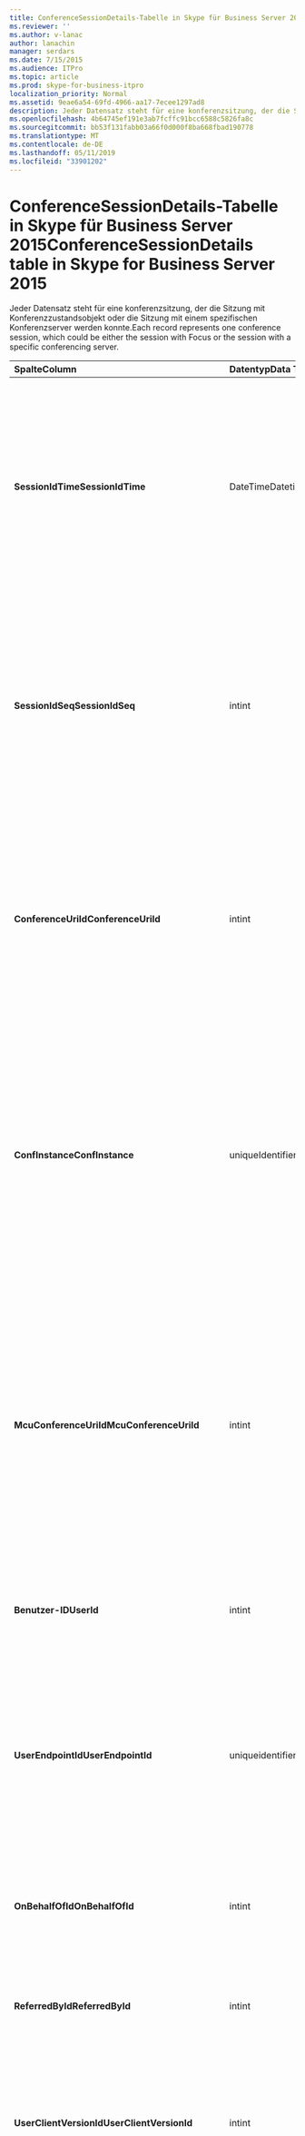```yaml
---
title: ConferenceSessionDetails-Tabelle in Skype für Business Server 2015
ms.reviewer: ''
ms.author: v-lanac
author: lanachin
manager: serdars
ms.date: 7/15/2015
ms.audience: ITPro
ms.topic: article
ms.prod: skype-for-business-itpro
localization_priority: Normal
ms.assetid: 9eae6a54-69fd-4966-aa17-7ecee1297ad8
description: Jeder Datensatz steht für eine konferenzsitzung, der die Sitzung mit Konferenzzustandsobjekt oder die Sitzung mit einem spezifischen Konferenzserver werden konnte.
ms.openlocfilehash: 4b64745ef191e3ab7fcffc91bcc6588c5826fa8c
ms.sourcegitcommit: bb53f131fabb03a66f0d000f8ba668fbad190778
ms.translationtype: MT
ms.contentlocale: de-DE
ms.lasthandoff: 05/11/2019
ms.locfileid: "33901202"
---
```

# <a name="conferencesessiondetails-table-in-skype-for-business-server-2015"></a><span data-ttu-id="b1dcf-103">ConferenceSessionDetails-Tabelle in Skype für Business Server 2015</span><span class="sxs-lookup"><span data-stu-id="b1dcf-103">ConferenceSessionDetails table in Skype for Business Server 2015</span></span>
 
<span data-ttu-id="b1dcf-104">Jeder Datensatz steht für eine konferenzsitzung, der die Sitzung mit Konferenzzustandsobjekt oder die Sitzung mit einem spezifischen Konferenzserver werden konnte.</span><span class="sxs-lookup"><span data-stu-id="b1dcf-104">Each record represents one conference session, which could be either the session with Focus or the session with a specific conferencing server.</span></span>
  
|<span data-ttu-id="b1dcf-105">**Spalte**</span><span class="sxs-lookup"><span data-stu-id="b1dcf-105">**Column**</span></span>|<span data-ttu-id="b1dcf-106">**Datentyp**</span><span class="sxs-lookup"><span data-stu-id="b1dcf-106">**Data Type**</span></span>|<span data-ttu-id="b1dcf-107">**Schlüssel/Index**</span><span class="sxs-lookup"><span data-stu-id="b1dcf-107">**Key/Index**</span></span>|<span data-ttu-id="b1dcf-108">**Details**</span><span class="sxs-lookup"><span data-stu-id="b1dcf-108">**Details**</span></span>|
|:-----|:-----|:-----|:-----|
|<span data-ttu-id="b1dcf-109">**SessionIdTime**</span><span class="sxs-lookup"><span data-stu-id="b1dcf-109">**SessionIdTime**</span></span> <br/> |<span data-ttu-id="b1dcf-110">DateTime</span><span class="sxs-lookup"><span data-stu-id="b1dcf-110">Datetime</span></span>  <br/> |<span data-ttu-id="b1dcf-111">Primär, Fremd</span><span class="sxs-lookup"><span data-stu-id="b1dcf-111">Primary, Foreign</span></span>  <br/> |<span data-ttu-id="b1dcf-112">Zeitpunkt der sitzungsanforderung; zusammen mit **SessionIdSeq** verwendet zur eindeutigen Identifizierung eine konferenzsitzung.</span><span class="sxs-lookup"><span data-stu-id="b1dcf-112">Time of session request; used in conjunction with **SessionIdSeq** to uniquely identify a conference session.</span></span> <span data-ttu-id="b1dcf-113">Finden Sie unter der [Dialogs-Tabelle in Skype für Business Server 2015](dialogs.md) Weitere Informationen.</span><span class="sxs-lookup"><span data-stu-id="b1dcf-113">See the [Dialogs table in Skype for Business Server 2015](dialogs.md) for more information.</span></span> <br/> |
|<span data-ttu-id="b1dcf-114">**SessionIdSeq**</span><span class="sxs-lookup"><span data-stu-id="b1dcf-114">**SessionIdSeq**</span></span> <br/> |<span data-ttu-id="b1dcf-115">int</span><span class="sxs-lookup"><span data-stu-id="b1dcf-115">int</span></span>  <br/> |<span data-ttu-id="b1dcf-116">Primär, Fremd</span><span class="sxs-lookup"><span data-stu-id="b1dcf-116">Primary, Foreign</span></span>  <br/> |<span data-ttu-id="b1dcf-117">ID-Nummer, um die Sitzung zu identifizieren.</span><span class="sxs-lookup"><span data-stu-id="b1dcf-117">ID number to identify the session.</span></span> <span data-ttu-id="b1dcf-118">In Verbindung mit **SessionIdTime** verwendet, um eine konferenzsitzung eindeutig zu identifizieren.</span><span class="sxs-lookup"><span data-stu-id="b1dcf-118">Used in conjunction with **SessionIdTime** to uniquely identify a conference session.</span></span> <span data-ttu-id="b1dcf-119">Finden Sie unter der [Dialogs-Tabelle in Skype für Business Server 2015](dialogs.md) Weitere Informationen.</span><span class="sxs-lookup"><span data-stu-id="b1dcf-119">See the [Dialogs table in Skype for Business Server 2015](dialogs.md) for more information.</span></span> * <br/> |
|<span data-ttu-id="b1dcf-120">**ConferenceUriId**</span><span class="sxs-lookup"><span data-stu-id="b1dcf-120">**ConferenceUriId**</span></span> <br/> |<span data-ttu-id="b1dcf-121">int</span><span class="sxs-lookup"><span data-stu-id="b1dcf-121">int</span></span>  <br/> |<span data-ttu-id="b1dcf-122">Ausländisch</span><span class="sxs-lookup"><span data-stu-id="b1dcf-122">Foreign</span></span>  <br/> |<span data-ttu-id="b1dcf-123">Konferenz-URI für den Fokus im Zusammenhang mit dieser Sitzung.</span><span class="sxs-lookup"><span data-stu-id="b1dcf-123">Focus conference URI related to this session.</span></span> <span data-ttu-id="b1dcf-124">[ConferenceUris-Tabelle in Skype für Business Server 2015](conferenceuris.md) Weitere Informationen finden Sie.</span><span class="sxs-lookup"><span data-stu-id="b1dcf-124">See the [ConferenceUris table in Skype for Business Server 2015](conferenceuris.md) for more information.</span></span> <span data-ttu-id="b1dcf-125">Dieser URI ist ein Konferenzzustandsobjekten basierenden Konferenz-URI.</span><span class="sxs-lookup"><span data-stu-id="b1dcf-125">This URI is a Focus-based conference URI.</span></span> <br/> |
|<span data-ttu-id="b1dcf-126">**ConfInstance**</span><span class="sxs-lookup"><span data-stu-id="b1dcf-126">**ConfInstance**</span></span> <br/> |<span data-ttu-id="b1dcf-127">uniqueIdentifier</span><span class="sxs-lookup"><span data-stu-id="b1dcf-127">uniqueIdentifier</span></span>  <br/> ||<span data-ttu-id="b1dcf-128">Bezeichner, der zwischen Instanzen von sich wiederholenden Konferenzen unterscheidet.</span><span class="sxs-lookup"><span data-stu-id="b1dcf-128">Identifier that differentiates between instances of recurring conferences.</span></span> <span data-ttu-id="b1dcf-129">Jede Instanz der wiederkehrende Konferenz hat die gleichen ConferenceURI jedoch ein anderer Wert ConfInstance.</span><span class="sxs-lookup"><span data-stu-id="b1dcf-129">Each recurring conference instance has the same ConferenceURI but a different ConfInstance value.</span></span>  <br/> <span data-ttu-id="b1dcf-130">Dieses Feld wurde in Microsoft Lync Server 2013 eingeführt.</span><span class="sxs-lookup"><span data-stu-id="b1dcf-130">This field was introduced in Microsoft Lync Server 2013.</span></span>  <br/> |
|<span data-ttu-id="b1dcf-131">**McuConferenceUriId**</span><span class="sxs-lookup"><span data-stu-id="b1dcf-131">**McuConferenceUriId**</span></span> <br/> |<span data-ttu-id="b1dcf-132">int</span><span class="sxs-lookup"><span data-stu-id="b1dcf-132">int</span></span>  <br/> |<span data-ttu-id="b1dcf-133">Ausländisch</span><span class="sxs-lookup"><span data-stu-id="b1dcf-133">Foreign</span></span>  <br/> |<span data-ttu-id="b1dcf-134">Conferencing Server Konferenz URI im Zusammenhang mit dieser Sitzung.</span><span class="sxs-lookup"><span data-stu-id="b1dcf-134">Conferencing server conference URI related to this session.</span></span> <span data-ttu-id="b1dcf-135">[ConferenceUris-Tabelle in Skype für Business Server 2015](conferenceuris.md) Weitere Informationen finden Sie.</span><span class="sxs-lookup"><span data-stu-id="b1dcf-135">See the [ConferenceUris table in Skype for Business Server 2015](conferenceuris.md) for more information.</span></span> <span data-ttu-id="b1dcf-136">Dieser URI ist die Conferencing Server-basierten Konferenz-URI.</span><span class="sxs-lookup"><span data-stu-id="b1dcf-136">This URI is the conferencing server-based conference URI.</span></span> <span data-ttu-id="b1dcf-137">Für den Fokus konferenzsitzungen wird diese Spalte null sein.</span><span class="sxs-lookup"><span data-stu-id="b1dcf-137">For Focus conference sessions, this column will be null.</span></span> <br/> |
|<span data-ttu-id="b1dcf-138">**Benutzer-ID**</span><span class="sxs-lookup"><span data-stu-id="b1dcf-138">**UserId**</span></span> <br/> |<span data-ttu-id="b1dcf-139">int</span><span class="sxs-lookup"><span data-stu-id="b1dcf-139">int</span></span>  <br/> |<span data-ttu-id="b1dcf-140">Ausländisch</span><span class="sxs-lookup"><span data-stu-id="b1dcf-140">Foreign</span></span>  <br/> |<span data-ttu-id="b1dcf-141">Die ID eines Benutzers in der Sitzung.</span><span class="sxs-lookup"><span data-stu-id="b1dcf-141">ID of one user in the conference session.</span></span> <span data-ttu-id="b1dcf-142">Finden Sie in der [Tabelle Benutzer](users.md) Weitere Informationen.</span><span class="sxs-lookup"><span data-stu-id="b1dcf-142">See the [Users table](users.md) for more information.</span></span> <br/> |
|<span data-ttu-id="b1dcf-143">**UserEndpointId**</span><span class="sxs-lookup"><span data-stu-id="b1dcf-143">**UserEndpointId**</span></span> <br/> |<span data-ttu-id="b1dcf-144">uniqueidentifier</span><span class="sxs-lookup"><span data-stu-id="b1dcf-144">uniqueidentifier</span></span>  <br/> ||<span data-ttu-id="b1dcf-145">Eine GUID zum Identifizieren der Instanz des Endpunkts.</span><span class="sxs-lookup"><span data-stu-id="b1dcf-145">A GUID to identify the instance of endpoint.</span></span> <span data-ttu-id="b1dcf-146">Beispielsweise wenn ein Benutzer auf verschiedenen Computern mit demselben Konto anmeldet, wird dann jedes Computers eine anderen Endpunkt-ID aufweisen.</span><span class="sxs-lookup"><span data-stu-id="b1dcf-146">For example, if one user logs on to different machines with the same account, then each machine will have a different endpoint ID.</span></span>  <br/> |
|<span data-ttu-id="b1dcf-147">**OnBehalfOfId**</span><span class="sxs-lookup"><span data-stu-id="b1dcf-147">**OnBehalfOfId**</span></span> <br/> |<span data-ttu-id="b1dcf-148">int</span><span class="sxs-lookup"><span data-stu-id="b1dcf-148">int</span></span>  <br/> |<span data-ttu-id="b1dcf-149">Ausländisch</span><span class="sxs-lookup"><span data-stu-id="b1dcf-149">Foreign</span></span>  <br/> |<span data-ttu-id="b1dcf-150">Gibt die ID des Benutzers, die der Anrufer in Namen ist.</span><span class="sxs-lookup"><span data-stu-id="b1dcf-150">Indicates the ID of the user of who the caller is on behalf.</span></span> <span data-ttu-id="b1dcf-151">Finden Sie in der [Tabelle Benutzer](users.md) Weitere Informationen.</span><span class="sxs-lookup"><span data-stu-id="b1dcf-151">See the [Users table](users.md) for more information.</span></span> <br/> |
|<span data-ttu-id="b1dcf-152">**ReferredById**</span><span class="sxs-lookup"><span data-stu-id="b1dcf-152">**ReferredById**</span></span> <br/> |<span data-ttu-id="b1dcf-153">int</span><span class="sxs-lookup"><span data-stu-id="b1dcf-153">int</span></span>  <br/> |<span data-ttu-id="b1dcf-154">Ausländisch</span><span class="sxs-lookup"><span data-stu-id="b1dcf-154">Foreign</span></span>  <br/> |<span data-ttu-id="b1dcf-155">ID des Benutzers, die der Anruf verweist.</span><span class="sxs-lookup"><span data-stu-id="b1dcf-155">ID of the user by who the call is referred.</span></span> <span data-ttu-id="b1dcf-156">Finden Sie in der [Tabelle Benutzer](users.md) Weitere Informationen.</span><span class="sxs-lookup"><span data-stu-id="b1dcf-156">See the [Users table](users.md) for more information.</span></span> <br/> |
|<span data-ttu-id="b1dcf-157">**UserClientVersionId**</span><span class="sxs-lookup"><span data-stu-id="b1dcf-157">**UserClientVersionId**</span></span> <br/> |<span data-ttu-id="b1dcf-158">int</span><span class="sxs-lookup"><span data-stu-id="b1dcf-158">int</span></span>  <br/> |<span data-ttu-id="b1dcf-159">Ausländisch</span><span class="sxs-lookup"><span data-stu-id="b1dcf-159">Foreign</span></span>  <br/> |<span data-ttu-id="b1dcf-160">Clientversion des Benutzers Konferenz.</span><span class="sxs-lookup"><span data-stu-id="b1dcf-160">Client version used by the conference user.</span></span> <span data-ttu-id="b1dcf-161">[ClientVersions-Tabelle in Skype für Business Server 2015](clientversions.md) Weitere Informationen finden Sie.</span><span class="sxs-lookup"><span data-stu-id="b1dcf-161">See the [ClientVersions table in Skype for Business Server 2015](clientversions.md) for more information.</span></span> <br/> |
|<span data-ttu-id="b1dcf-162">**ConfClientVersionId**</span><span class="sxs-lookup"><span data-stu-id="b1dcf-162">**ConfClientVersionId**</span></span> <br/> |<span data-ttu-id="b1dcf-163">int</span><span class="sxs-lookup"><span data-stu-id="b1dcf-163">int</span></span>  <br/> |<span data-ttu-id="b1dcf-164">Ausländisch</span><span class="sxs-lookup"><span data-stu-id="b1dcf-164">Foreign</span></span>  <br/> |<span data-ttu-id="b1dcf-165">Clientversion vom Konferenzserver verwendet werden.</span><span class="sxs-lookup"><span data-stu-id="b1dcf-165">Client version used by the conference server.</span></span> <span data-ttu-id="b1dcf-166">[ClientVersions-Tabelle in Skype für Business Server 2015](clientversions.md) Weitere Informationen finden Sie.</span><span class="sxs-lookup"><span data-stu-id="b1dcf-166">See the [ClientVersions table in Skype for Business Server 2015](clientversions.md) for more information.</span></span> <br/> |
|<span data-ttu-id="b1dcf-167">**ReplaceDialogIdTime**</span><span class="sxs-lookup"><span data-stu-id="b1dcf-167">**ReplaceDialogIdTime**</span></span> <br/> |<span data-ttu-id="b1dcf-168">datetime</span><span class="sxs-lookup"><span data-stu-id="b1dcf-168">datetime</span></span>  <br/> |<span data-ttu-id="b1dcf-169">Ausländisch</span><span class="sxs-lookup"><span data-stu-id="b1dcf-169">Foreign</span></span>  <br/> |<span data-ttu-id="b1dcf-170">ID-Nummer im Dialogfeld bestimmt, die durch die aktuelle Sitzung ausgetauscht wurde.</span><span class="sxs-lookup"><span data-stu-id="b1dcf-170">ID number to identify the dialog which was replaced by current session.</span></span> <span data-ttu-id="b1dcf-171">Finden Sie unter der [Dialogs-Tabelle in Skype für Business Server 2015](dialogs.md) Weitere Informationen.</span><span class="sxs-lookup"><span data-stu-id="b1dcf-171">See the [Dialogs table in Skype for Business Server 2015](dialogs.md) for more information.</span></span> <br/> |
|<span data-ttu-id="b1dcf-172">**ReplaceDialogIdSeq**</span><span class="sxs-lookup"><span data-stu-id="b1dcf-172">**ReplaceDialogIdSeq**</span></span> <br/> |<span data-ttu-id="b1dcf-173">int</span><span class="sxs-lookup"><span data-stu-id="b1dcf-173">int</span></span>  <br/> |<span data-ttu-id="b1dcf-174">Ausländisch</span><span class="sxs-lookup"><span data-stu-id="b1dcf-174">Foreign</span></span>  <br/> |<span data-ttu-id="b1dcf-175">ID-Nummer, um die Sitzung zu identifizieren.</span><span class="sxs-lookup"><span data-stu-id="b1dcf-175">ID number to identify the session.</span></span> <span data-ttu-id="b1dcf-176">In Verbindung mit **ReplacesDialogIdTime** verwendet, um eine Sitzung eindeutig zu identifizieren, die von dieser Sitzung ersetzt wird.</span><span class="sxs-lookup"><span data-stu-id="b1dcf-176">Used in conjunction with **ReplacesDialogIdTime** to uniquely identify a session that is replaced by this session.</span></span> <span data-ttu-id="b1dcf-177">Finden Sie unter der [Dialogs-Tabelle in Skype für Business Server 2015](dialogs.md) Weitere Informationen.</span><span class="sxs-lookup"><span data-stu-id="b1dcf-177">See the [Dialogs table in Skype for Business Server 2015](dialogs.md) for more information.</span></span> <br/> |
|<span data-ttu-id="b1dcf-178">**IsStartedByConfServer**</span><span class="sxs-lookup"><span data-stu-id="b1dcf-178">**IsStartedByConfServer**</span></span> <br/> |<span data-ttu-id="b1dcf-179">bit</span><span class="sxs-lookup"><span data-stu-id="b1dcf-179">bit</span></span>  <br/> ||<span data-ttu-id="b1dcf-180">Gibt an, ob die Sitzung gestartet, durch die Conferencing Server hat.</span><span class="sxs-lookup"><span data-stu-id="b1dcf-180">Indicates if the session started by the conferencing Server.</span></span>  <br/> |
|<span data-ttu-id="b1dcf-181">**IsEndedByConfServer**</span><span class="sxs-lookup"><span data-stu-id="b1dcf-181">**IsEndedByConfServer**</span></span> <br/> |<span data-ttu-id="b1dcf-182">bit</span><span class="sxs-lookup"><span data-stu-id="b1dcf-182">bit</span></span>  <br/> ||<span data-ttu-id="b1dcf-183">Gibt an, ob die Sitzung vom Konferenzserver beendet wurde.</span><span class="sxs-lookup"><span data-stu-id="b1dcf-183">Indicates if the session ended by the conferencing server.</span></span>  <br/> |
|<span data-ttu-id="b1dcf-184">**IsUserInternal**</span><span class="sxs-lookup"><span data-stu-id="b1dcf-184">**IsUserInternal**</span></span> <br/> |<span data-ttu-id="b1dcf-185">bit</span><span class="sxs-lookup"><span data-stu-id="b1dcf-185">bit</span></span>  <br/> ||<span data-ttu-id="b1dcf-186">Gibt an, ob Benutzer von innerhalb oder nicht angemeldet ist.</span><span class="sxs-lookup"><span data-stu-id="b1dcf-186">Whether user is logged on from internal or not.</span></span>  <br/> |
|<span data-ttu-id="b1dcf-187">**ResponseCode**</span><span class="sxs-lookup"><span data-stu-id="b1dcf-187">**ResponseCode**</span></span> <br/> |<span data-ttu-id="b1dcf-188">int</span><span class="sxs-lookup"><span data-stu-id="b1dcf-188">int</span></span>  <br/> ||<span data-ttu-id="b1dcf-189">Session Initiation Protocol (SIP) Antwortcode auf die sitzungseinladung.</span><span class="sxs-lookup"><span data-stu-id="b1dcf-189">Session Initiation Protocol (SIP) response code to the session invitation.</span></span> <span data-ttu-id="b1dcf-190">In diesem Feld wird in der Regel durch aus der ersten INVITE-Nachricht in der Sitzung generierte Daten aufgefüllt.</span><span class="sxs-lookup"><span data-stu-id="b1dcf-190">This field is typically populated by data generated from the initial INVITE message in the session.</span></span> <span data-ttu-id="b1dcf-191">Wenn keine INVITE-Nachricht vorhanden ist, wird das Feld mit Datum und Uhrzeit der ersten relevanten SIP-Nachricht (BYE, Abbrechen, Nachricht oder INFO) aufgefüllt.</span><span class="sxs-lookup"><span data-stu-id="b1dcf-191">If there is no INVITE message then the field is populated with the date and time of the first relevant SIP message (BYE, CANCEL, MESSAGE, or INFO).</span></span>  <br/> |
|<span data-ttu-id="b1dcf-192">**DiagnosticId**</span><span class="sxs-lookup"><span data-stu-id="b1dcf-192">**DiagnosticId**</span></span> <br/> |<span data-ttu-id="b1dcf-193">int</span><span class="sxs-lookup"><span data-stu-id="b1dcf-193">int</span></span>  <br/> ||<span data-ttu-id="b1dcf-194">Diagnose-ID vom SIP-Header.</span><span class="sxs-lookup"><span data-stu-id="b1dcf-194">Diagnostic ID captured from SIP header.</span></span>  <br/> |
|<span data-ttu-id="b1dcf-195">**ServerId**</span><span class="sxs-lookup"><span data-stu-id="b1dcf-195">**ServerId**</span></span> <br/> |<span data-ttu-id="b1dcf-196">int</span><span class="sxs-lookup"><span data-stu-id="b1dcf-196">int</span></span>  <br/> |<span data-ttu-id="b1dcf-197">Ausländisch</span><span class="sxs-lookup"><span data-stu-id="b1dcf-197">Foreign</span></span>  <br/> |<span data-ttu-id="b1dcf-198">ID des Front-End-Servers für diese Sitzung verwendet.</span><span class="sxs-lookup"><span data-stu-id="b1dcf-198">ID of the front-end server used for this session.</span></span> <span data-ttu-id="b1dcf-199">Finden Sie weitere Informationen der [Server-Tabelle](servers.md) .</span><span class="sxs-lookup"><span data-stu-id="b1dcf-199">See the [Servers table](servers.md) for more information.</span></span> <br/> |
|<span data-ttu-id="b1dcf-200">**PoolId**</span><span class="sxs-lookup"><span data-stu-id="b1dcf-200">**PoolId**</span></span> <br/> |<span data-ttu-id="b1dcf-201">int</span><span class="sxs-lookup"><span data-stu-id="b1dcf-201">int</span></span>  <br/> |<span data-ttu-id="b1dcf-202">Ausländisch</span><span class="sxs-lookup"><span data-stu-id="b1dcf-202">Foreign</span></span>  <br/> |<span data-ttu-id="b1dcf-203">ID des Pools, in der die Sitzung erfasst wurde.</span><span class="sxs-lookup"><span data-stu-id="b1dcf-203">ID of the pool in which the session was captured.</span></span> <span data-ttu-id="b1dcf-204">Finden Sie weitere Informationen der [Pools-Tabelle](pools.md) .</span><span class="sxs-lookup"><span data-stu-id="b1dcf-204">See the [Pools table](pools.md) for more information.</span></span> <br/> |
|<span data-ttu-id="b1dcf-205">**MediationServerId**</span><span class="sxs-lookup"><span data-stu-id="b1dcf-205">**MediationServerId**</span></span> <br/> |<span data-ttu-id="b1dcf-206">int</span><span class="sxs-lookup"><span data-stu-id="b1dcf-206">int</span></span>  <br/> |<span data-ttu-id="b1dcf-207">Ausländisch</span><span class="sxs-lookup"><span data-stu-id="b1dcf-207">Foreign</span></span>  <br/> |<span data-ttu-id="b1dcf-208">Der Vermittlungsserver den Anruf verwendet.</span><span class="sxs-lookup"><span data-stu-id="b1dcf-208">The Mediation Server the call is using.</span></span> <span data-ttu-id="b1dcf-209">Finden Sie weitere Informationen den [MediationServers-Tabelle](mediationservers.md) .</span><span class="sxs-lookup"><span data-stu-id="b1dcf-209">See the [MediationServers table](mediationservers.md) for more information.</span></span> <br/> |
|<span data-ttu-id="b1dcf-210">**GatewayId**</span><span class="sxs-lookup"><span data-stu-id="b1dcf-210">**GatewayId**</span></span> <br/> |<span data-ttu-id="b1dcf-211">int</span><span class="sxs-lookup"><span data-stu-id="b1dcf-211">int</span></span>  <br/> |<span data-ttu-id="b1dcf-212">Ausländisch</span><span class="sxs-lookup"><span data-stu-id="b1dcf-212">Foreign</span></span>  <br/> |<span data-ttu-id="b1dcf-213">Das Gateway der Anruf wird verwendet.</span><span class="sxs-lookup"><span data-stu-id="b1dcf-213">The gateway the call is using.</span></span> <span data-ttu-id="b1dcf-214">[Gateways-Tabelle in Skype für Business Server 2015](gateways.md) Weitere Informationen finden Sie.</span><span class="sxs-lookup"><span data-stu-id="b1dcf-214">See the [Gateways table in Skype for Business Server 2015](gateways.md) for more information.</span></span> <br/> |
|<span data-ttu-id="b1dcf-215">**EdgeServerId**</span><span class="sxs-lookup"><span data-stu-id="b1dcf-215">**EdgeServerId**</span></span> <br/> |<span data-ttu-id="b1dcf-216">int</span><span class="sxs-lookup"><span data-stu-id="b1dcf-216">int</span></span>  <br/> |<span data-ttu-id="b1dcf-217">Ausländisch</span><span class="sxs-lookup"><span data-stu-id="b1dcf-217">Foreign</span></span>  <br/> |<span data-ttu-id="b1dcf-218">Der Edge-Server den Anruf verwendet.</span><span class="sxs-lookup"><span data-stu-id="b1dcf-218">The Edge Server the call is using.</span></span> <span data-ttu-id="b1dcf-219">[EdgeServers-Tabelle in Skype für Business Server 2015](edgeservers.md) Weitere Informationen finden Sie.</span><span class="sxs-lookup"><span data-stu-id="b1dcf-219">See the [EdgeServers table in Skype for Business Server 2015](edgeservers.md) for more information.</span></span> <br/> |
|<span data-ttu-id="b1dcf-220">**ContentTypeId**</span><span class="sxs-lookup"><span data-stu-id="b1dcf-220">**ContentTypeId**</span></span> <br/> |<span data-ttu-id="b1dcf-221">int</span><span class="sxs-lookup"><span data-stu-id="b1dcf-221">int</span></span>  <br/> |<span data-ttu-id="b1dcf-222">Ausländisch</span><span class="sxs-lookup"><span data-stu-id="b1dcf-222">Foreign</span></span>  <br/> |<span data-ttu-id="b1dcf-223">Inhaltstyp in der Sitzung verwendet.</span><span class="sxs-lookup"><span data-stu-id="b1dcf-223">Content type used in the session.</span></span> <span data-ttu-id="b1dcf-224">Finden Sie in der [ContentTypes-Tabelle in Skype für Business Server 2015](contenttypes.md) Weitere Informationen.</span><span class="sxs-lookup"><span data-stu-id="b1dcf-224">See the [ContentTypes table in Skype for Business Server 2015](contenttypes.md) for more information.</span></span> <br/> |
|<span data-ttu-id="b1dcf-225">**InviteTime**</span><span class="sxs-lookup"><span data-stu-id="b1dcf-225">**InviteTime**</span></span> <br/> |<span data-ttu-id="b1dcf-226">datetime</span><span class="sxs-lookup"><span data-stu-id="b1dcf-226">datetime</span></span>  <br/> ||<span data-ttu-id="b1dcf-227">Der Zeitpunkt der ersten INVITE-Anforderung.</span><span class="sxs-lookup"><span data-stu-id="b1dcf-227">The time of the first INVITE request.</span></span> <span data-ttu-id="b1dcf-228">In diesem Feld wird in der Regel durch aus der ersten INVITE-Nachricht in der Sitzung generierte Daten aufgefüllt.</span><span class="sxs-lookup"><span data-stu-id="b1dcf-228">This field is typically populated by data generated from the initial INVITE message in the session.</span></span> <span data-ttu-id="b1dcf-229">Wenn keine INVITE-Nachricht vorhanden ist, wird das Feld mit Datum und Uhrzeit der ersten relevanten SIP-Nachricht (BYE, Abbrechen, Nachricht oder INFO) aufgefüllt.</span><span class="sxs-lookup"><span data-stu-id="b1dcf-229">If there is no INVITE message then the field is populated with the date and time of the first relevant SIP message (BYE, CANCEL, MESSAGE, or INFO).</span></span>  <br/> |
|<span data-ttu-id="b1dcf-230">**ResponseTime**</span><span class="sxs-lookup"><span data-stu-id="b1dcf-230">**ResponseTime**</span></span> <br/> |<span data-ttu-id="b1dcf-231">datetime</span><span class="sxs-lookup"><span data-stu-id="b1dcf-231">datetime</span></span>  <br/> ||<span data-ttu-id="b1dcf-232">Zeitpunkt der ersten SIP-Antwort.</span><span class="sxs-lookup"><span data-stu-id="b1dcf-232">Time of the first SIP RESPONSE.</span></span> <span data-ttu-id="b1dcf-233">In diesem Feld wird in der Regel durch aus der ersten INVITE-Nachricht in der Sitzung generierte Daten aufgefüllt.</span><span class="sxs-lookup"><span data-stu-id="b1dcf-233">This field is typically populated by data generated from the initial INVITE message in the session.</span></span> <span data-ttu-id="b1dcf-234">Wenn keine INVITE-Nachricht vorhanden ist, wird das Feld mit Datum und Uhrzeit der ersten relevanten SIP-Nachricht (BYE, Abbrechen, Nachricht oder INFO) aufgefüllt.</span><span class="sxs-lookup"><span data-stu-id="b1dcf-234">If there is no INVITE message then the field is populated with the date and time of the first relevant SIP message (BYE, CANCEL, MESSAGE, or INFO).</span></span>  <br/> |
|<span data-ttu-id="b1dcf-235">**SessionEndTime**</span><span class="sxs-lookup"><span data-stu-id="b1dcf-235">**SessionEndTime**</span></span> <br/> |<span data-ttu-id="b1dcf-236">datetime</span><span class="sxs-lookup"><span data-stu-id="b1dcf-236">datetime</span></span>  <br/> ||<span data-ttu-id="b1dcf-237">Der Zeitpunkt, wenn die Sitzung beendet wird.</span><span class="sxs-lookup"><span data-stu-id="b1dcf-237">The time when the session is ended.</span></span>  <br/> |
|<span data-ttu-id="b1dcf-238">**UriTypeId**</span><span class="sxs-lookup"><span data-stu-id="b1dcf-238">**UriTypeId**</span></span> <br/> |<span data-ttu-id="b1dcf-239">tinyint</span><span class="sxs-lookup"><span data-stu-id="b1dcf-239">tinyint</span></span>  <br/> |<span data-ttu-id="b1dcf-240">Ausländisch</span><span class="sxs-lookup"><span data-stu-id="b1dcf-240">Foreign</span></span>  <br/> |<span data-ttu-id="b1dcf-241">Enthält den Wert des MCU-URI-Typ aus der [UriTypes-Tabelle](uritypes.md).</span><span class="sxs-lookup"><span data-stu-id="b1dcf-241">Contains the MCU URI type value from the [UriTypes table](uritypes.md).</span></span> <span data-ttu-id="b1dcf-242">Dieses Feld wird zur Verbesserung der Leistung von Abfragen verwendet.</span><span class="sxs-lookup"><span data-stu-id="b1dcf-242">This field is used for improving query performance.</span></span>  <br/> <span data-ttu-id="b1dcf-243">Dieses Feld wurde in Microsoft Lync Server 2013 eingeführt.</span><span class="sxs-lookup"><span data-stu-id="b1dcf-243">This field was introduced in Microsoft Lync Server 2013.</span></span>  <br/> |
|<span data-ttu-id="b1dcf-244">**UserFlag**</span><span class="sxs-lookup"><span data-stu-id="b1dcf-244">**UserFlag**</span></span> <br/> |<span data-ttu-id="b1dcf-245">smallint</span><span class="sxs-lookup"><span data-stu-id="b1dcf-245">smallint</span></span>  <br/> || <span data-ttu-id="b1dcf-246">Ein bit festlegen gibt an, dass die Attribute.</span><span class="sxs-lookup"><span data-stu-id="b1dcf-246">A bit set that indicates the user attributes.</span></span> <span data-ttu-id="b1dcf-247">Die folgenden Attributdefinitionen werden aufgeführt:</span><span class="sxs-lookup"><span data-stu-id="b1dcf-247">The following attribute definitions are listed:</span></span> <br/>  <span data-ttu-id="b1dcf-248">Mit Desktoptelefon - 1 integriert</span><span class="sxs-lookup"><span data-stu-id="b1dcf-248">Integrated with desktop phone - 1</span></span> <br/> |
|<span data-ttu-id="b1dcf-249">**CallFlag**</span><span class="sxs-lookup"><span data-stu-id="b1dcf-249">**CallFlag**</span></span> <br/> |<span data-ttu-id="b1dcf-250">smallint</span><span class="sxs-lookup"><span data-stu-id="b1dcf-250">smallint</span></span>  <br/> || <span data-ttu-id="b1dcf-251">Ein bit festlegen gibt an, dass der Anruf Attribute.</span><span class="sxs-lookup"><span data-stu-id="b1dcf-251">A bit set that indicates the call attributes.</span></span> <span data-ttu-id="b1dcf-252">Die folgenden Attributdefinitionen werden aufgeführt:</span><span class="sxs-lookup"><span data-stu-id="b1dcf-252">The following attribute definitions are listed:</span></span> <br/>  <span data-ttu-id="b1dcf-253">Wiederholungsversuch der Sitzung - 1</span><span class="sxs-lookup"><span data-stu-id="b1dcf-253">Retried Session - 1</span></span> <br/> |
|<span data-ttu-id="b1dcf-254">**ZuletztGeändertUm**</span><span class="sxs-lookup"><span data-stu-id="b1dcf-254">**LastModifiedTime**</span></span> <br/> |<span data-ttu-id="b1dcf-255">DateTime</span><span class="sxs-lookup"><span data-stu-id="b1dcf-255">Datetime</span></span>  <br/> ||<span data-ttu-id="b1dcf-256">Für die interne Verwendung durch den Überwachungsdienst.</span><span class="sxs-lookup"><span data-stu-id="b1dcf-256">For internal use by the Monitoring service.</span></span>  <br/> <span data-ttu-id="b1dcf-257">Dieses Feld wurde in Skype für Business Server 2015 eingeführt.</span><span class="sxs-lookup"><span data-stu-id="b1dcf-257">This field was introduced in Skype for Business Server 2015.</span></span>  <br/> |
   
<span data-ttu-id="b1dcf-258">\*Für die meisten Sitzungen müssen SessionIdSeq den Wert 1.</span><span class="sxs-lookup"><span data-stu-id="b1dcf-258">\* For most sessions, SessionIdSeq will have the value of 1.</span></span> <span data-ttu-id="b1dcf-259">Wenn mehrerer Sitzungen zur selben Zeit gestartet werden, werden die SessionIdSeq für einen 1, für eine andere 2, und so weiter.</span><span class="sxs-lookup"><span data-stu-id="b1dcf-259">If multiple sessions start at exactly the same time, the SessionIdSeq for one will be 1, for another will be 2, and so on.</span></span>
  

